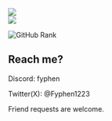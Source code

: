 <img align="center" src="https://github-readme-stats.vercel.app/api?username=Fyphen1223&count_private=true&show_icons=true&theme=yeblu" />

<br>

<img align="center" src="https://github-readme-stats.vercel.app/api/top-langs/?username=Fyphen1223&theme=yeblu&layout=donut" />

![GitHub Rank](https://github-profile-trophy.vercel.app/?username=Fyphen1223&row=3&column=8&theme=onedark)


## Reach me?

Discord: fyphen

Twitter(X): @Fyphen1223

Friend requests are welcome.
